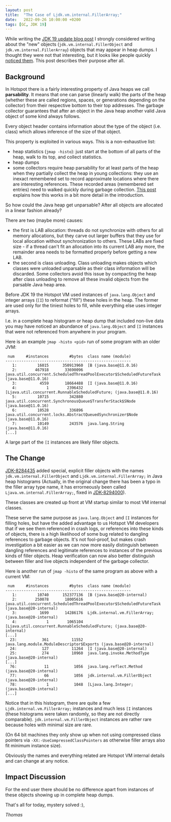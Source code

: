```yaml
---
layout: post
title:  "The Case of Ljdk.vm.internal.FillerArray;"
date:   2022-09-26 10:00:00 +0200
tags: [GC, JDK 19]
---
```


While writing the [JDK 19 update blog post](/2022/09/16/jdk19-g1-parallel-gc-changes.html) I strongly considered writing about the "new" objects (`jdk.vm.internal.FillerObject` and `jdk.vm.internal.FillerArray`) objects that may appear in heap dumps. I thought they were not that interesting, but it looks like people quickly [noticed them](https://old.reddit.com/r/java/comments/xlnw9q/the_mysterious_ljavainternalvmfillerarray/). This post describes their purpose after all.

## Background

In Hotspot there is a fairly interesting property of Java heaps we call **parsability**. It means that one can parse (linearly walk) the parts of the heap (whether these are called regions, spaces, or generations depending on the collector) from their respective bottom to their top addresses. The garbage collector guarantees that after an object in the Java heap another valid Java object of some kind always follows.

Every object header contains information about the type of the object (i.e. class) which allows inference of the size of that object.

This property is exploited in various ways. This is a non-exhaustive list:
  * heap statistics (`jmap -histo`): just start at the bottom of all parts of the heap, walk to its top, and collect statistics.
  * heap dumps
  * some collectors require heap parsability for at least parts of the heap when they partially collect the heap in young collections: they use an inexact remembered set to record approximate locations where there are interesting references. These recorded areas (remembered set entries) need to walked quickly during garbage collection. [This post](2022/02/15/card-table-card-size.html) explains how this works in a bit more detail in the introduction.

So how could the Java heap get unparsable? After all objects are allocated in a linear fashion already?

There are two (maybe more) causes:
  * the first is LAB allocation: threads do not synchronize with others for all memory allocations, but they carve out larger buffers that they use for local allocation without synchronization to others. These LABs are fixed size - if a thread can't fit an allocation into its current LAB any more, the remainder area needs to be formatted properly before getting a new LAB.
  * the second is class unloading. Class unloading makes objects which classes were unloaded unparsable as their class information will be discarded. Some collectors avoid this issue by compacting the heap after class unloading to remove all these invalid objects from the parsable Java heap area.

Before JDK 19 the Hotspot VM used instances of `java.lang.Object` and integer arrays (`[I`) to reformat ("fill") these holes in the heap. The former are used only for the tiniest holes to fill, while everything else uses integer arrays.

I.e. in a complete heap histogram or heap dump that included non-live data you may have noticed an abundance of `java.lang.Object` and `[I` instances that were not referenced from anywhere in your program.

Here is an example `jmap -histo <pid>` run of some program with an older JVM:

```
 num     #instances         #bytes  class name (module)
-------------------------------------------------------
   1:         16015      350913960  [B (java.base@11.0.16)
   2:        467918       33690096  java.util.concurrent.ScheduledThreadPoolExecutor$ScheduledFutureTask (java.base@11.0.16)
   3:          4559       18664488  [I (java.base@11.0.16)
   4:             1        2396432  [Ljava.util.concurrent.RunnableScheduledFuture; (java.base@11.0.16)
   5:         10715         342880  java.util.concurrent.SynchronousQueue$TransferStack$SNode (java.base@11.0.16)
   6:         10528         336896  java.util.concurrent.locks.AbstractQueuedSynchronizer$Node (java.base@11.0.16)
   7:         10149         243576  java.lang.String (java.base@11.0.16)
[...]
```

A large part of the `[I` instances are likely filler objects.

## The Change

[JDK-8284435](https://bugs.openjdk.org/browse/JDK-8284435) added special, explicit filler objects with the names `jdk.vm.internal.FillerObject` and `Ljdk.vm.internal.FillerArray;` in Java heap histograms (Actually, in the original change there has been a typo in the filler array type name, it has errorneously been called `Ljava.vm.internal.FillerArray;`, fixed in [JDK-8294000](https://bugs.openjdk.org/browse/JDK-8294000)).

These classes are created up front at VM startup similar to most VM internal classes.

These serve the same purpose as `java.lang.Object` and `[I` instances for filling holes, but have the added advantage to us Hotspot VM developers that if we see them referenced in crash logs, or references into these kinds of objects, there is a high likelihood of some bug related to dangling references to garbage objects. It's not fool-proof, but makes crash investigation a bit easier as we can now more easily distinguish between dangling references and legitimate references to instances of the previous kinds of filler objects. Heap verification can now also better distinguish between filler and live objects independent of the garbage collector.

Here is another run of `jmap -histo` of the same program as above with a current VM:

```
 num     #instances         #bytes  class name (module)
-------------------------------------------------------
   1:         10740      152377136  [B (java.base@20-internal)
   2:        250078       18005616  java.util.concurrent.ScheduledThreadPoolExecutor$ScheduledFutureTask (java.base@20-internal)
   3:          1699       14286176  Ljdk.internal.vm.FillerArray; (java.base@20-internal)
   4:             1        1065104  [Ljava.util.concurrent.RunnableScheduledFuture; (java.base@20-internal)
[...]
  23:           361          11552  java.lang.module.ModuleDescriptor$Exports (java.base@20-internal)
  24:           127          11264  [I (java.base@20-internal)
  25:           274          10960  java.lang.invoke.MethodType (java.base@20-internal)
[...]
  76:            11           1056  java.lang.reflect.Method (java.base@20-internal)
  77:            66           1056  jdk.internal.vm.FillerObject (java.base@20-internal)
  78:             1           1048  [Ljava.lang.Integer; (java.base@20-internal)
[...]
```

Notice that in this histogram, there are quite a few `Ljdk.internal.vm.FillerArray;` instances and much less `[I` instances (these histograms were taken randomly, so they are not directly comparable). `jdk.internal.vm.FillerObject` instances are rather rare because holes with minimal size are rare.

(On 64 bit machines they only show up when not using compressed class pointers via `-XX:-UseCompressedClassPointers` as otherwise filler arrays also fit minimum instance size).

Obviously the names and everything related are Hotspot VM internal details and can change at any notice.

## Impact Discussion

For the end user there should be no difference apart from instances of these objects showing up in complete heap dumps.

That's all for today, mystery solved :),

*Thomas*


